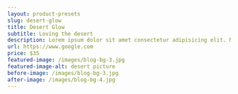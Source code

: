 ```yaml
---
layout: product-presets
slug: desert-glow
title: Desert Glow
subtitle: Loving the desert
description: Lorem ipsum dolor sit amet consectetur adipisicing elit. Maxime dignissimos vitae consequuntur quia, nemo quidem temporibus facilis illo doloribus quis quam quaerat? Blanditiis, quod est neque nulla cumque eveniet dolorem!
url: https://www.google.com
price: $35
featured-image: /images/blog-bg-3.jpg
featured-image-alt: desert picture
before-image: /images/blog-bg-3.jpg
after-image: /images/blog-bg-4.jpg
---
```


